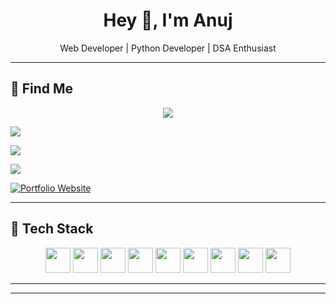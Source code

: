<h1 align="center">Hey 👋, I'm Anuj</h1>
<p align="center">Web Developer | Python Developer | DSA Enthusiast</p>

---

## 🔗 Find Me

<p align="center">
  <a href="https://linkedin.com/in/anujky576"><img src="https://img.icons8.com/color/48/linkedin.png"/></a>

  <a href="mailto:anujky576@gmail.com"><img src="https://img.icons8.com/color/48/gmail.png"/></a>

  <a href="https://instagram.com/anuj_ky576"><img src="https://img.icons8.com/fluency/48/instagram-new.png"/></a>

  <a href="https://leetcode.com/anujky576/"><img src="https://img.icons8.com/external-tal-revivo-color-tal-revivo/48/external-leetcode-a-platform-for-preparing-for-coding-interviews-logo-color-tal-revivo.png"/></a>

  <a href="https://anujportfolio-drab.vercel.app/">
  <img src="https://img.icons8.com/color/48/web.png" alt="Portfolio Website"/>
</a>
</p>

---

## 🧰 Tech Stack

<p align="center">
  <img src="https://cdn.jsdelivr.net/gh/devicons/devicon/icons/html5/html5-original.svg" width="40"/>
  <img src="https://cdn.jsdelivr.net/gh/devicons/devicon/icons/css3/css3-original.svg" width="40"/>
  <img src="https://cdn.jsdelivr.net/gh/devicons/devicon/icons/javascript/javascript-original.svg" width="40"/>
  <img src="https://cdn.jsdelivr.net/gh/devicons/devicon/icons/react/react-original.svg" width="40"/>
  <img src="https://cdn.jsdelivr.net/gh/devicons/devicon/icons/nodejs/nodejs-original.svg" width="40"/>
  <img src="https://cdn.jsdelivr.net/gh/devicons/devicon/icons/python/python-original.svg" width="40"/>
  <img src="https://cdn.jsdelivr.net/gh/devicons/devicon/icons/cplusplus/cplusplus-original.svg" width="40"/>
  <img src="https://cdn.jsdelivr.net/gh/devicons/devicon/icons/mysql/mysql-original.svg" width="40"/>
  <img src="https://cdn.jsdelivr.net/gh/devicons/devicon/icons/git/git-original.svg" width="40"/>
</p>

---

<!-- ## 🏆 GitHub Stats

<p align="center">
  <img src="https://github-readme-stats.vercel.app/api?username=YOUR_USERNAME&show_icons=true&theme=radical" width="45%"/>
  <img src="https://github-readme-stats.vercel.app/api/top-langs/?username=YOUR_USERNAME&layout=compact&theme=radical" width="45%"/>
</p> -->

---

<!-- ## 💖 Support Me -->

<!-- <a href="https://ko-fi.com/YOUR_KOFI_ID"><img src="https://img.shields.io/badge/Support_me_on_Ko--fi-F16061?style=for-the-badge&logo=kofi&logoColor=white" /></a> -->
